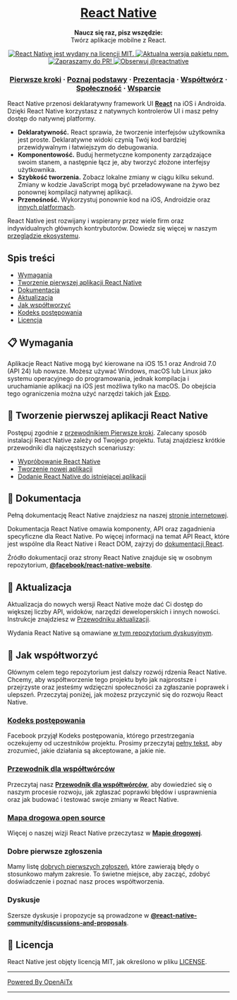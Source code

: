 <h1 align="center">
  <a href="https://reactnative.dev/">
    React Native
  </a>
</h1>

<p align="center">
  <strong>Naucz się raz, pisz wszędzie:</strong><br>
  Twórz aplikacje mobilne z React.
</p>

<p align="center">
  <a href="https://github.com/facebook/react-native/blob/HEAD/LICENSE">
    <img src="https://img.shields.io/badge/license-MIT-blue.svg" alt="React Native jest wydany na licencji MIT." />
  </a>
  <a href="https://www.npmjs.org/package/react-native">
    <img src="https://img.shields.io/npm/v/react-native?color=brightgreen&label=npm%20package" alt="Aktualna wersja pakietu npm." />
  </a>
  <a href="https://reactnative.dev/docs/contributing">
    <img src="https://img.shields.io/badge/PRs-welcome-brightgreen.svg" alt="Zapraszamy do PR!" />
  </a>
  <a href="https://twitter.com/intent/follow?screen_name=reactnative">
    <img src="https://img.shields.io/twitter/follow/reactnative.svg?label=Follow%20@reactnative" alt="Obserwuj @reactnative" />
  </a>
</p>

<h3 align="center">
  <a href="https://reactnative.dev/docs/getting-started">Pierwsze kroki</a>
  <span> · </span>
  <a href="https://reactnative.dev/docs/tutorial">Poznaj podstawy</a>
  <span> · </span>
  <a href="https://reactnative.dev/showcase">Prezentacja</a>
  <span> · </span>
  <a href="https://reactnative.dev/docs/contributing">Współtwórz</a>
  <span> · </span>
  <a href="https://reactnative.dev/help">Społeczność</a>
  <span> · </span>
  <a href="https://github.com/facebook/react-native/blob/HEAD/.github/SUPPORT.md">Wsparcie</a>
</h3>

React Native przenosi deklaratywny framework UI [**React**][r] na iOS i Androida. Dzięki React Native korzystasz z natywnych kontrolerów UI i masz pełny dostęp do natywnej platformy.

- **Deklaratywność.** React sprawia, że tworzenie interfejsów użytkownika jest proste. Deklaratywne widoki czynią Twój kod bardziej przewidywalnym i łatwiejszym do debugowania.
- **Komponentowość.** Buduj hermetyczne komponenty zarządzające swoim stanem, a następnie łącz je, aby tworzyć złożone interfejsy użytkownika.
- **Szybkość tworzenia.** Zobacz lokalne zmiany w ciągu kilku sekund. Zmiany w kodzie JavaScript mogą być przeładowywane na żywo bez ponownej kompilacji natywnej aplikacji.
- **Przenośność.** Wykorzystuj ponownie kod na iOS, Androidzie oraz [innych platformach][p].

React Native jest rozwijany i wspierany przez wiele firm oraz indywidualnych głównych kontrybutorów. Dowiedz się więcej w naszym [przeglądzie ekosystemu][e].

[r]: https://react.dev/
[p]: https://reactnative.dev/docs/out-of-tree-platforms
[e]: https://github.com/facebook/react-native/blob/HEAD/ECOSYSTEM.md

## Spis treści

- [Wymagania](#-requirements)
- [Tworzenie pierwszej aplikacji React Native](#-building-your-first-react-native-app)
- [Dokumentacja](#-documentation)
- [Aktualizacja](#-upgrading)
- [Jak współtworzyć](#-how-to-contribute)
- [Kodeks postępowania](#code-of-conduct)
- [Licencja](#-license)

## 📋 Wymagania

Aplikacje React Native mogą być kierowane na iOS 15.1 oraz Android 7.0 (API 24) lub nowsze. Możesz używać Windows, macOS lub Linux jako systemu operacyjnego do programowania, jednak kompilacja i uruchamianie aplikacji na iOS jest możliwa tylko na macOS. Do obejścia tego ograniczenia można użyć narzędzi takich jak [Expo](https://expo.dev).

## 🎉 Tworzenie pierwszej aplikacji React Native

Postępuj zgodnie z [przewodnikiem Pierwsze kroki](https://reactnative.dev/docs/getting-started). Zalecany sposób instalacji React Native zależy od Twojego projektu. Tutaj znajdziesz krótkie przewodniki dla najczęstszych scenariuszy:

- [Wypróbowanie React Native][hello-world]
- [Tworzenie nowej aplikacji][new-app]
- [Dodanie React Native do istniejącej aplikacji][existing]

[hello-world]: https://snack.expo.dev/@samples/hello-world
[new-app]: https://reactnative.dev/docs/getting-started
[existing]: https://reactnative.dev/docs/integration-with-existing-apps

## 📖 Dokumentacja

Pełną dokumentację React Native znajdziesz na naszej [stronie internetowej][docs].

Dokumentacja React Native omawia komponenty, API oraz zagadnienia specyficzne dla React Native. Po więcej informacji na temat API React, które jest wspólne dla React Native i React DOM, zajrzyj do [dokumentacji React][r-docs].

Źródło dokumentacji oraz strony React Native znajduje się w osobnym repozytorium, [**@facebook/react-native-website**][repo-website].

[docs]: https://reactnative.dev/docs/getting-started
[r-docs]: https://react.dev/learn
[repo-website]: https://github.com/facebook/react-native-website

## 🚀 Aktualizacja

Aktualizacja do nowych wersji React Native może dać Ci dostęp do większej liczby API, widoków, narzędzi deweloperskich i innych nowości. Instrukcje znajdziesz w [Przewodniku aktualizacji][u].

Wydania React Native są omawiane [w tym repozytorium dyskusyjnym](https://github.com/reactwg/react-native-releases/discussions).

[u]: https://reactnative.dev/docs/upgrading
[repo-releases]: https://github.com/react-native-community/react-native-releases

## 👏 Jak współtworzyć

Głównym celem tego repozytorium jest dalszy rozwój rdzenia React Native. Chcemy, aby współtworzenie tego projektu było jak najprostsze i przejrzyste oraz jesteśmy wdzięczni społeczności za zgłaszanie poprawek i ulepszeń. Przeczytaj poniżej, jak możesz przyczynić się do rozwoju React Native.

### [Kodeks postępowania][code]

Facebook przyjął Kodeks postępowania, którego przestrzegania oczekujemy od uczestników projektu.
Prosimy przeczytaj [pełny tekst][code], aby zrozumieć, jakie działania są akceptowane, a jakie nie.

[code]: https://code.fb.com/codeofconduct/

### [Przewodnik dla współtwórców][contribute]

Przeczytaj nasz [**Przewodnik dla współtwórców**][contribute], aby dowiedzieć się o naszym procesie rozwoju, jak zgłaszać poprawki błędów i usprawnienia oraz jak budować i testować swoje zmiany w React Native.

[contribute]: https://reactnative.dev/docs/contributing

### [Mapa drogowa open source][roadmap]

Więcej o naszej wizji React Native przeczytasz w [**Mapie drogowej**][roadmap].

[roadmap]: https://github.com/facebook/react-native/wiki/Roadmap

### Dobre pierwsze zgłoszenia

Mamy listę [dobrych pierwszych zgłoszeń][gfi], które zawierają błędy o stosunkowo małym zakresie. To świetne miejsce, aby zacząć, zdobyć doświadczenie i poznać nasz proces współtworzenia.

[gfi]: https://github.com/facebook/react-native/labels/good%20first%20issue

### Dyskusje

Szersze dyskusje i propozycje są prowadzone w [**@react-native-community/discussions-and-proposals**][repo-meta].

[repo-meta]: https://github.com/react-native-community/discussions-and-proposals

## 📄 Licencja

React Native jest objęty licencją MIT, jak określono w pliku [LICENSE][l].

[l]: https://github.com/facebook/react-native/blob/main/LICENSE

---

[Powered By OpenAiTx](https://github.com/OpenAiTx/OpenAiTx)

---